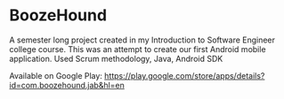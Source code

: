 # BoozeHound
A semester long project created in my Introduction to Software Engineer college course. This was an attempt to create our first Android mobile application. Used Scrum methodology, Java, Android SDK

Available on Google Play:
https://play.google.com/store/apps/details?id=com.boozehound.jab&hl=en
